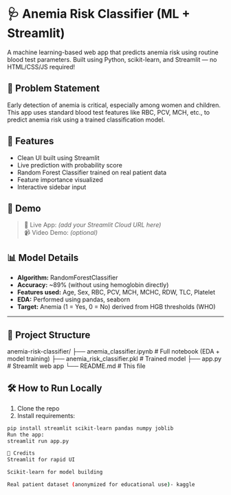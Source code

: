 # 🩺 Anemia Risk Classifier (ML + Streamlit)

A machine learning-based web app that predicts anemia risk using routine blood test parameters. Built using Python, scikit-learn, and Streamlit — no HTML/CSS/JS required!


## 🔬 Problem Statement

Early detection of anemia is critical, especially among women and children. This app uses standard blood test features like RBC, PCV, MCH, etc., to predict anemia risk using a trained classification model.


## 🧠 Features

- Clean UI built using Streamlit  
- Live prediction with probability score  
- Random Forest Classifier trained on real patient data  
- Feature importance visualized  
- Interactive sidebar input


## 🚀 Demo

> 🔗 Live App: *(add your Streamlit Cloud URL here)*  
> 📹 Video Demo: *(optional)*


## 📊 Model Details

- **Algorithm:** RandomForestClassifier  
- **Accuracy:** ~89% (without using hemoglobin directly)  
- **Features used:** Age, Sex, RBC, PCV, MCH, MCHC, RDW, TLC, Platelet  
- **EDA:** Performed using pandas, seaborn  
- **Target:** Anemia (1 = Yes, 0 = No) derived from HGB thresholds (WHO)

---

## 📁 Project Structure

anemia-risk-classifier/
├── anemia_classifier.ipynb # Full notebook (EDA + model training)
├── anemia_risk_classifier.pkl # Trained model
├── app.py # Streamlit web app
└── README.md # This file



## 🛠️ How to Run Locally

1. Clone the repo  
2. Install requirements:
```bash
pip install streamlit scikit-learn pandas numpy joblib
Run the app:
streamlit run app.py

🌟 Credits
Streamlit for rapid UI

Scikit-learn for model building

Real patient dataset (anonymized for educational use)- kaggle 

